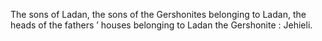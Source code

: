 The sons of Ladan, the sons of the Gershonites belonging to Ladan, the heads of the fathers ’ houses belonging to Ladan the Gershonite : Jehieli.
